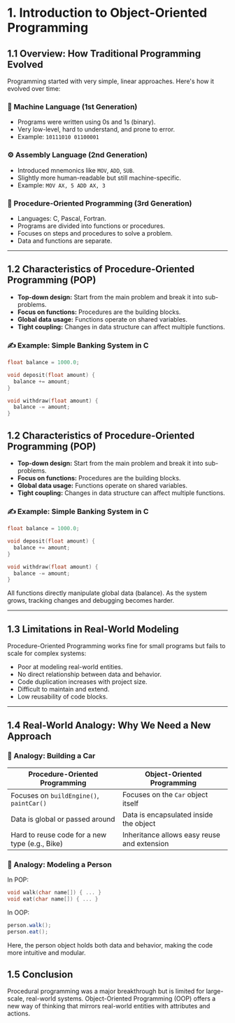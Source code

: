 # 1. Introduction to Object-Oriented Programming

## 1.1 Overview: How Traditional Programming Evolved

Programming started with very simple, linear approaches. Here's how it evolved over time:

### 🧱 Machine Language (1st Generation)
- Programs were written using 0s and 1s (binary).
- Very low-level, hard to understand, and prone to error.
- Example:
  ```10111010 01100001```


### ⚙️ Assembly Language (2nd Generation)
- Introduced mnemonics like `MOV`, `ADD`, `SUB`.
- Slightly more human-readable but still machine-specific.
- Example:
   ```MOV AX, 5 ADD AX, 3```


### 🔁 Procedure-Oriented Programming (3rd Generation)
- Languages: C, Pascal, Fortran.
- Programs are divided into functions or procedures.
- Focuses on steps and procedures to solve a problem.
- Data and functions are separate.

---

## 1.2 Characteristics of Procedure-Oriented Programming (POP)

- **Top-down design:** Start from the main problem and break it into sub-problems.
- **Focus on functions:** Procedures are the building blocks.
- **Global data usage:** Functions operate on shared variables.
- **Tight coupling:** Changes in data structure can affect multiple functions.

### ✍️ Example: Simple Banking System in C

```c
float balance = 1000.0;

void deposit(float amount) {
  balance += amount;
}

void withdraw(float amount) {
  balance -= amount;
}
```


## 1.2 Characteristics of Procedure-Oriented Programming (POP)

- **Top-down design:** Start from the main problem and break it into sub-problems.
- **Focus on functions:** Procedures are the building blocks.
- **Global data usage:** Functions operate on shared variables.
- **Tight coupling:** Changes in data structure can affect multiple functions.

### ✍️ Example: Simple Banking System in C

```c
float balance = 1000.0;

void deposit(float amount) {
  balance += amount;
}

void withdraw(float amount) {
  balance -= amount;
}
```
All functions directly manipulate global data (balance). As the system grows, tracking changes and debugging becomes harder.

---

## 1.3 Limitations in Real-World Modeling
Procedure-Oriented Programming works fine for small programs but fails to scale for complex systems:

 - Poor at modeling real-world entities.
 - No direct relationship between data and behavior.
 - Code duplication increases with project size.
 - Difficult to maintain and extend.
 - Low reusability of code blocks.

---
## 1.4 Real-World Analogy: Why We Need a New Approach

### 🚗 Analogy: Building a Car

| **Procedure-Oriented Programming**  | **Object-Oriented Programming**                          |
|-------------------------------------|----------------------------------------------------------|
| Focuses on `buildEngine()`, `paintCar()`  | Focuses on the `Car` object itself                      |
| Data is global or passed around          | Data is encapsulated inside the object                  |
| Hard to reuse code for a new type (e.g., Bike) | Inheritance allows easy reuse and extension              |


### 🧍 Analogy: Modeling a Person
In POP:

```c
void walk(char name[]) { ... }
void eat(char name[]) { ... }
```

In OOP:

```java 
person.walk();
person.eat();
```
Here, the person object holds both data and behavior, making the code more intuitive and modular.

## 1.5 Conclusion
Procedural programming was a major breakthrough but is limited for large-scale, real-world systems. Object-Oriented Programming (OOP) offers a new way of thinking that mirrors real-world entities with attributes and actions.
